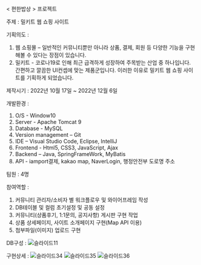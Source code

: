 < 편한밥상 > 프로젝트

주제 : 밀키트 웹 쇼핑 사이트

기획의도 : 
  1) 웹 쇼핑몰 – 일반적인 커뮤니티뿐만 아니라 상품, 결제, 회원 등 다양한 기능을 구현해볼 수 있다는 장점이 있습니다.
  2) 밀키트 - 코로나19로 인해 최근 급격하게 성장하여 주목받는 산업 중 하나입니다. 간편하고 깔끔한 UI컨셉에 맞는 제품군입니다. 
  이러한 이유로 밀키트 웹 쇼핑 사이트를 기획하게 되었습니다.

제작시기 : 2022년 10월 17일 ~ 2022년 12월 6일

개발환경 : 
  1)	O/S - Window10
  2)	Server - Apache Tomcat 9
  3)	Database - MySQL
  4)	Version management – Git
  5)	IDE – Visual Studio Code, Eclipse, IntelliJ
  6)	Frontend - Html5, CSS3, JavaScript, Ajax
  7)	Backend – Java, SpringFrameWork, MyBatis
  8)	API - iamport결제, kakao map, NaverLogin, 행정안전부 도로명 주소

팀원 : 4명

참여역할 :
  1) 커뮤니티 관리자/소비자 별 워크플로우 및 와이어프레임 작성
  2) DB테이블 및 컬럼 초기설정 및 공동 설정
  3) 커뮤니티(상품후기, 1:1문의, 공지사항) 게시판 구현 작업
  4) 상품 상세페이지, 사이트 소개페이지 구현(Map API 이용)
  5) 첨부파일(이미지) 업로드 구현
  
DB구성 :
![슬라이드11](https://user-images.githubusercontent.com/77974881/210177538-4a402d27-bf22-4586-a0c7-0f26566e07f6.JPG)

구현상세 :
![슬라이드34](https://user-images.githubusercontent.com/77974881/210177406-86228e85-48dd-4cc6-af24-22aefbb25146.JPG)
![슬라이드35](https://user-images.githubusercontent.com/77974881/210177410-0660b152-3a59-4b8f-89c2-4de82e040fbe.JPG)
![슬라이드36](https://user-images.githubusercontent.com/77974881/210177419-a96f1d36-5ac8-433d-bd3e-1221c7501d2b.JPG)
